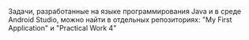 Задачи, разработанные на языке программирования Java и в среде Android Studio, можно найти в отдельных репозиториях: "My First Application" и "Practical Work 4"
